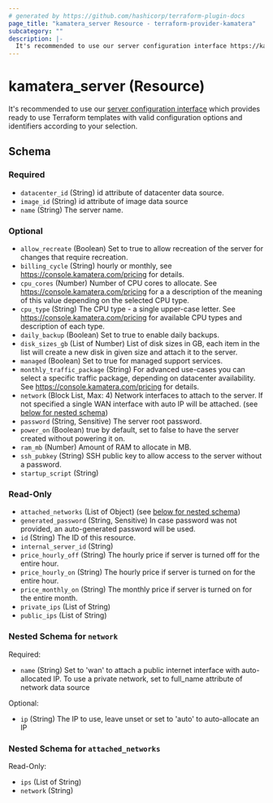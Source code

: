 ```yaml
---
# generated by https://github.com/hashicorp/terraform-plugin-docs
page_title: "kamatera_server Resource - terraform-provider-kamatera"
subcategory: ""
description: |-
  It's recommended to use our server configuration interface https://kamatera.github.io/kamateratoolbox/serverconfiggen.html?configformat=terraform which provides ready to use Terraform templates with valid configuration options and identifiers according to your selection.
---
```


# kamatera_server (Resource)

It's recommended to use our [server configuration interface](https://kamatera.github.io/kamateratoolbox/serverconfiggen.html?configformat=terraform) which provides ready to use Terraform templates with valid configuration options and identifiers according to your selection.



<!-- schema generated by tfplugindocs -->
## Schema

### Required

- `datacenter_id` (String) id attribute of datacenter data source.
- `image_id` (String) id attribute of image data source
- `name` (String) The server name.

### Optional

- `allow_recreate` (Boolean) Set to true to allow recreation of the server for changes that require recreation.
- `billing_cycle` (String) hourly or monthly, see https://console.kamatera.com/pricing for details.
- `cpu_cores` (Number) Number of CPU cores to allocate. See https://console.kamatera.com/pricing for a a description of the meaning of this value depending on the selected CPU type.
- `cpu_type` (String) The CPU type - a single upper-case letter. See https://console.kamatera.com/pricing for available CPU types and description of each type.
- `daily_backup` (Boolean) Set to true to enable daily backups.
- `disk_sizes_gb` (List of Number) List of disk sizes in GB, each item in the list will create a new disk in given size and attach it to the server.
- `managed` (Boolean) Set to true for managed support services.
- `monthly_traffic_package` (String) For advanced use-cases you can select a specific traffic package, depending on datacenter availability. See https://console.kamatera.com/pricing for details.
- `network` (Block List, Max: 4) Network interfaces to attach to the server. If not specified a single WAN interface with auto IP will be attached. (see [below for nested schema](#nestedblock--network))
- `password` (String, Sensitive) The server root password.
- `power_on` (Boolean) true by default, set to false to have the server created without powering it on.
- `ram_mb` (Number) Amount of RAM to allocate in MB.
- `ssh_pubkey` (String) SSH public key to allow access to the server without a password.
- `startup_script` (String)

### Read-Only

- `attached_networks` (List of Object) (see [below for nested schema](#nestedatt--attached_networks))
- `generated_password` (String, Sensitive) In case password was not provided, an auto-generated password will be used.
- `id` (String) The ID of this resource.
- `internal_server_id` (String)
- `price_hourly_off` (String) The hourly price if server is turned off for the entire hour.
- `price_hourly_on` (String) The hourly price if server is turned on for the entire hour.
- `price_monthly_on` (String) The monthly price if server is turned on for the entire month.
- `private_ips` (List of String)
- `public_ips` (List of String)

<a id="nestedblock--network"></a>
### Nested Schema for `network`

Required:

- `name` (String) Set to 'wan' to attach a public internet interface with auto-allocated IP. To use a private network, set to full_name attribute of network data source

Optional:

- `ip` (String) The IP to use, leave unset or set to 'auto' to auto-allocate an IP


<a id="nestedatt--attached_networks"></a>
### Nested Schema for `attached_networks`

Read-Only:

- `ips` (List of String)
- `network` (String)
